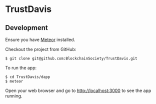 # TrustDavis

## Development

Ensure you have [Meteor](https://www.meteor.com/install) installed.

Checkout the project from GitHub:

    $ git clone git@github.com:BlockchainSociety/TrustDavis.git

To run the app:

    $ cd TrustDavis/dapp
    $ meteor

Open your web browser and go to [http://localhost:3000](http://localhost:3000) to see the app running.
